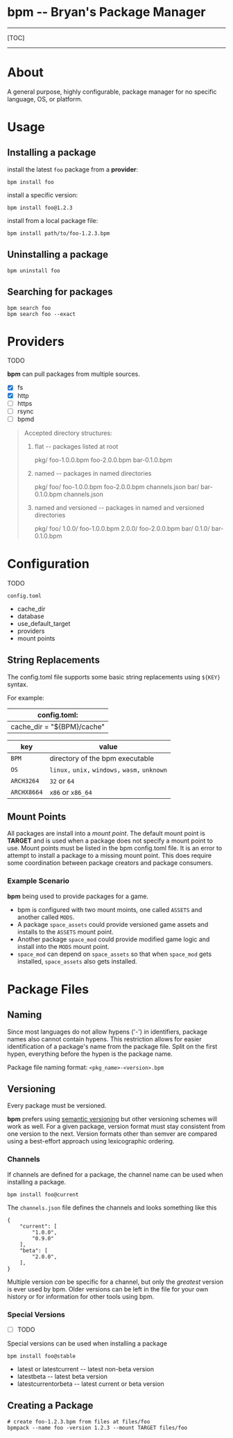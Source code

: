 # bpm -- Bryan's Package Manager

---

[TOC]

---

# About
A general purpose, highly configurable, package manager for no specific language, OS, or platform.

# Usage
## Installing a package

install the latest `foo` package from a **provider**:

    bpm install foo

install a specific version:

    bpm install foo@1.2.3

install from a local package file:

    bpm install path/to/foo-1.2.3.bpm

## Uninstalling a package

    bpm uninstall foo

## Searching for packages

    bpm search foo
    bpm search foo --exact

# Providers

TODO

**bpm** can pull packages from multiple sources.

- [x] fs
- [x] http
- [ ] https
- [ ] rsync
- [ ] bpmd

>Accepted directory structures:
>
>    1) flat -- packages listed at root
>
>        pkg/
>            foo-1.0.0.bpm
>            foo-2.0.0.bpm
>            bar-0.1.0.bpm
>
>    2) named -- packages in named directories
>
>        pkg/
>            foo/
>                foo-1.0.0.bpm
>                foo-2.0.0.bpm
>                channels.json
>            bar/
>                bar-0.1.0.bpm
>                channels.json
>
>    3) named and versioned -- packages in named and versioned directories
>
>        pkg/
>            foo/
>                1.0.0/
>                    foo-1.0.0.bpm
>                2.0.0/
>                    foo-2.0.0.bpm
>            bar/
>                0.1.0/
>                    bar-0.1.0.bpm


# Configuration

TODO

`config.toml`

- cache_dir
- database
- use_default_target
- providers
- mount points

## String Replacements

The config.toml file supports some basic string replacements using `${KEY}` syntax.

For example:

| config.toml: |
| --- |
| cache_dir = "${BPM}/cache" |

| key | value |
|-----|-------|
| `BPM` | directory of the bpm executable |
| `OS`  | `linux,` `unix,` `windows,` `wasm,` `unknown` |
| `ARCH3264` | `32` or `64` |
| `ARCHX8664` | `x86` or `x86_64` |


## Mount Points
All packages are install into a *mount point*.
The default mount point is **TARGET** and is used when a package does not specify a mount point to use.
Mount points must be listed in the bpm config.toml file.
It is an error to attempt to install a package to a missing mount point.
This does require some coordination between package creators and package consumers.

### Example Scenario
 **bpm** being used to provide packages for a game.

- bpm is configured with two mount moints, one called `ASSETS` and another called `MODS`.
- A package `space_assets` could provide versioned game assets and installs to the `ASSETS` mount point.
- Another package `space_mod` could provide modified game logic and install into the `MODS` mount point.
- `space_mod` can depend on `space_assets` so that when `space_mod` gets installed, `space_assets` also gets installed.


# Package Files

## Naming
Since most languages do not allow hypens ('-') in identifiers, package names also cannot contain hypens.
This restriction allows for easier identification of a package's name from the package file.
Split on the first hypen, everything before the hypen is the package name.


Package file naming format: `<pkg_name>-<version>.bpm`

## Versioning

Every package must be versioned.

**bpm** prefers using [semantic versioning](https://semver.org) but other versioning schemes will work as well.
For a given package, version format must stay consistent from one version to the next.
Version formats other than semver are compared using a best-effort approach using lexicographic ordering.

### Channels
If channels are defined for a package, the channel name can be used when installing a package.

    bpm install foo@current

The `channels.json` file defines the channels and looks something like this
```
{
	"current": [
		"1.0.0",
		"0.9.0"
	],
	"beta": [
		"2.0.0",
	],
}
```
Multiple version *can* be specific for a channel, but only the *greatest* version is ever used by bpm. Older versions can be left in the file for your own history or for information for other tools using bpm. 

### Special Versions
- [ ] TODO

Special versions can be used when installing a package

    bpm install foo@stable

- latest or latestcurrent -- latest non-beta version
- latestbeta -- latest beta version
- latestcurrentorbeta -- latest current or beta version

## Creating a Package
    # create foo-1.2.3.bpm from files at files/foo
    bpmpack --name foo -version 1.2.3 --mount TARGET files/foo

